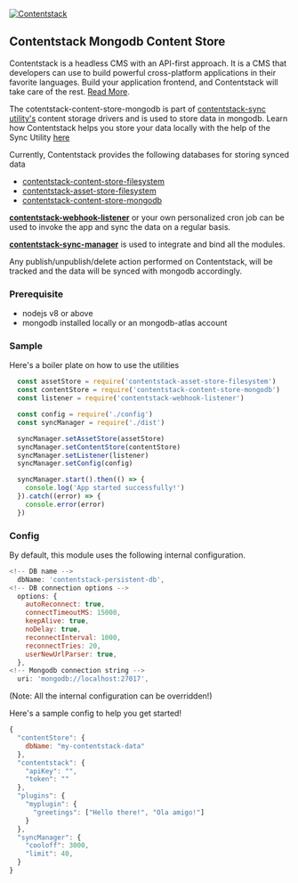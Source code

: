 [![Contentstack](https://www.contentstack.com/docs/static/images/contentstack.png)](https://www.contentstack.com/)

## Contentstack Mongodb Content Store

Contentstack is a headless CMS with an API-first approach. It is a CMS that developers can use to build powerful cross-platform applications in their favorite languages. Build your application frontend, and Contentstack will take care of the rest. [Read More](https://www.contentstack.com/).

The cotentstack-content-store-mongodb is part of [contentstack-sync utility's]() content storage drivers and is used to store data in mongodb. Learn how Contentstack helps you store your data locally with the help of the Sync Utility [here]()

Currently, Contentstack provides the following databases for storing synced data
- [contentstack-content-store-filesystem]()
- [contentstack-asset-store-filesystem]()
- [contentstack-content-store-mongodb]()

**[contentstack-webhook-listener]()** or your own personalized cron job can be used to invoke the app and sync the data on a regular basis.

**[contentstack-sync-manager]()** is used to integrate and bind all the modules.

Any publish/unpublish/delete action performed on Contentstack, will be tracked and the data will be synced with mongodb accordingly.

### Prerequisite

- nodejs v8 or above
- mongodb installed locally or an mongodb-atlas account

### Sample

Here's a boiler plate on how to use the utilities

```js
  const assetStore = require('contentstack-asset-store-filesystem')
  const contentStore = require('contentstack-content-store-mongodb')
  const listener = require('contentstack-webhook-listener')

  const config = require('./config')
  const syncManager = require('./dist')

  syncManager.setAssetStore(assetStore)
  syncManager.setContentStore(contentStore)
  syncManager.setListener(listener)
  syncManager.setConfig(config)

  syncManager.start().then(() => {
    console.log('App started successfully!')
  }).catch((error) => {
    console.error(error)
  })
```

### Config

By default, this module uses the following internal configuration.

```js
<!-- DB name -->
  dbName: 'contentstack-persistent-db',
<!-- DB connection options -->
  options: {
    autoReconnect: true,
    connectTimeoutMS: 15000,
    keepAlive: true,
    noDelay: true,
    reconnectInterval: 1000,
    reconnectTries: 20,
    userNewUrlParser: true,
  },
<!-- Mongodb connection string -->
  uri: 'mongodb://localhost:27017',
```
(Note: All the internal configuration can be overridden!)

Here's a sample config to help you get started!
```js
{
  "contentStore": {
    dbName: "my-contentstack-data"
  },
  "contentstack": {
    "apiKey": "",
    "token": ""
  },
  "plugins": {
    "myplugin": {
      "greetings": ["Hello there!", "Ola amigo!"]
    }
  },
  "syncManager": {
    "cooloff": 3000,
    "limit": 40,
  }
}
```